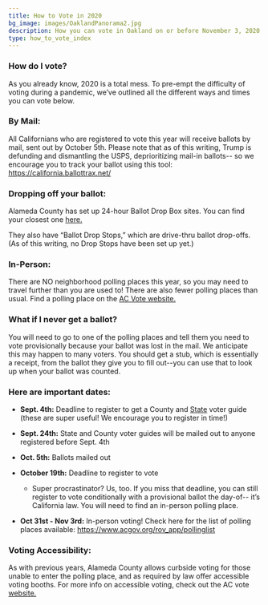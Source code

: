 ```yaml
---
title: How to Vote in 2020
bg_image: images/OaklandPanorama2.jpg
description: How you can vote in Oakland on or before November 3, 2020.
type: how_to_vote_index
---
```

### How do I vote?

As you already know, 2020 is a total mess. To pre-empt the difficulty of voting during a pandemic, we’ve outlined all the different ways and times you can vote below.

### By Mail:

All Californians who are registered to vote this year will receive ballots by mail, sent out by October 5th. Please note that as of this writing, Trump is defunding and dismantling the USPS, deprioritizing mail-in ballots-- so we encourage you to track your ballot using this tool: <https://california.ballottrax.net/>

### Dropping off your ballot:

Alameda County has set up 24-hour Ballot Drop Box sites. You can find your closest one [here.](https://www.acgov.org/rovapps/maps/ballotdropbox_map.htm)

They also have “Ballot Drop Stops,” which are drive-thru ballot drop-offs. (As of this writing, no Drop Stops have been set up yet.)

### In-Person:

There are NO neighborhood polling places this year, so you may need to travel further than you are used to! There are also fewer polling places than usual. Find a polling place on the [AC Vote website.](https://www.acgov.org/rov_app/pollinglist)

### What if I never get a ballot?

You will need to go to one of the polling places and tell them you need to vote provisionally because your ballot was lost in the mail. We anticipate this may happen to many voters. You should get a stub, which is essentially a receipt, from the ballot they give you to fill out--you can use that to look up when your ballot was counted.

### Here are important dates:

* **Sept. 4th:** Deadline to register to get a County and [State](http://www.easyvoterguide.org/wp-content/uploads/2020/09/EVG-Nov2020-Eng.pdf) voter guide (these are super useful! We encourage you to register in time!)
* **Sept. 24th:** State and County voter guides will be mailed out to anyone registered before Sept. 4th
* **Oct. 5th:** Ballots mailed out
* **October 19th:** Deadline to register to vote

  * Super procrastinator? Us, too. If you miss that deadline, you can still register to vote conditionally with a provisional ballot the day-of-- it’s California law. You will need to find an in-person polling place. 
* **Oct 31st - Nov 3rd:** In-person voting! Check here for the list of polling places available: <https://www.acgov.org/rov_app/pollinglist>

### Voting Accessibility:

As with previous years, Alameda County allows curbside voting for those unable to enter the polling place, and as required by law offer accessible voting booths. For more info on accessible voting, check out the AC vote [website.](https://www.acvote.org/accessibility.page)